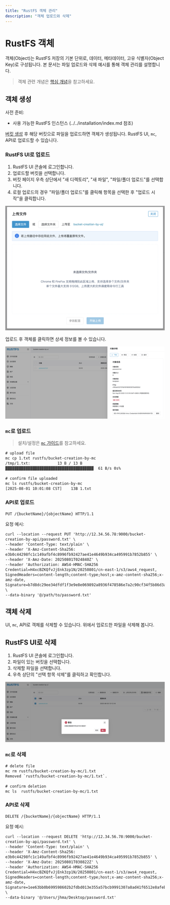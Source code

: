 ```yaml
---
title: "RustFS 객체 관리"
description: "객체 업로드와 삭제"
---
```


# RustFS 객체

객체(Object)는 RustFS 저장의 기본 단위로, 데이터, 메타데이터, 고유 식별자(Object Key)로 구성됩니다. 본 문서는 파일 업로드와 삭제 예시를 통해 객체 관리를 설명합니다.

> 객체 관련 개념은 [핵심 개념](../../concepts/glossary.md)을 참고하세요.

## 객체 생성

사전 준비:

- 사용 가능한 RustFS 인스턴스 (../../installation/index.md 참조)

[버킷 생성](bucket-create-and-delete.md) 후 해당 버킷으로 파일을 업로드하면 객체가 생성됩니다. RustFS UI, `mc`, API로 업로드할 수 있습니다.

### RustFS UI로 업로드

1. RustFS UI 콘솔에 로그인합니다.
1. 업로드할 버킷을 선택합니다.
1. 버킷 페이지 우측 상단에서 "새 디렉토리", "새 파일", "파일/폴더 업로드"를 선택합니다.
1. 로컬 업로드의 경우 "파일/폴더 업로드"를 클릭해 항목을 선택한 후 "업로드 시작"을 클릭합니다.

![object creation from ui](images/upload_file_from_ui.png)

업로드 후 객체를 클릭하면 상세 정보를 볼 수 있습니다.

![object details info](images/object_details_info.png)

### `mc`로 업로드

> 설치/설정은 [`mc` 가이드](../mc.md)를 참고하세요.

```
# upload file
mc cp 1.txt rustfs/bucket-creation-by-mc
/tmp/1.txt:            13 B / 13 B  ▓▓▓▓▓▓▓▓▓▓▓▓▓▓▓▓▓▓▓▓▓▓▓▓▓▓▓▓▓▓▓▓▓▓▓▓▓▓▓  61 B/s 0s%

# confirm file uploaded
mc ls rustfs/bucket-creation-by-mc
[2025-08-01 10:01:08 CST]    13B 1.txt
```

### API로 업로드

```
PUT /{bucketName}/{objectName} HTTP/1.1
```

요청 예시:

```
curl --location --request PUT 'http://12.34.56.78:9000/bucket-creation-by-api/password.txt' \
--header 'Content-Type: text/plain' \
--header 'X-Amz-Content-Sha256: e3b0c44298fc1c149afbf4c8996fb92427ae41e4649b934ca495991b7852b855' \
--header 'X-Amz-Date: 20250801T024840Z' \
--header 'Authorization: AWS4-HMAC-SHA256 Credential=H4xcBZKQfvJjEnk3zp1N/20250801/cn-east-1/s3/aws4_request, SignedHeaders=content-length;content-type;host;x-amz-content-sha256;x-amz-date, Signature=b7d8dc29ee34dfdf1f3e9e8e069892a8936f478586e7a2c90cf34f5b86d3a2dc' \
--data-binary '@/path/to/password.txt'
```

## 객체 삭제

UI, `mc`, API로 객체를 삭제할 수 있습니다. 위에서 업로드한 파일을 삭제해 봅니다.

## RustFS UI로 삭제

1. RustFS UI 콘솔에 로그인합니다.
1. 파일이 있는 버킷을 선택합니다.
1. 삭제할 파일을 선택합니다.
1. 우측 상단의 "선택 항목 삭제"를 클릭하고 확인합니다.

![object deletion from ui](images/delete_file_from_ui.png)

### `mc`로 삭제

```
# delete file
mc rm rustfs/bucket-creation-by-mc/1.txt
Removed `rustfs/bucket-creation-by-mc/1.txt`.

# confirm deletion
mc ls  rustfs/bucket-creation-by-mc/1.txt
```

### API로 삭제

```
DELETE /{bucketName}/{objectName} HTTP/1.1
```

요청 예시:

```
curl --location --request DELETE 'http://12.34.56.78:9000/bucket-creation-by-api/password.txt' \
--header 'Content-Type: text/plain' \
--header 'X-Amz-Content-Sha256: e3b0c44298fc1c149afbf4c8996fb92427ae41e4649b934ca495991b7852b855' \
--header 'X-Amz-Date: 20250801T030822Z' \
--header 'Authorization: AWS4-HMAC-SHA256 Credential=H4xcBZKQfvJjEnk3zp1N/20250801/cn-east-1/s3/aws4_request, SignedHeaders=content-length;content-type;host;x-amz-content-sha256;x-amz-date, Signature=1ee63bb0b699598602b2fdbd013e355a57bcb9991307a8ad41f6512e8afebf3a' \
--data-binary '@/Users/jhma/Desktop/password.txt'
```